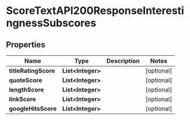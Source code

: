 

# ScoreTextAPI200ResponseInterestingnessSubscores


## Properties

| Name | Type | Description | Notes |
|------------ | ------------- | ------------- | -------------|
|**titleRatingScore** | **List&lt;Integer&gt;** |  |  [optional] |
|**quoteScore** | **List&lt;Integer&gt;** |  |  [optional] |
|**lengthScore** | **List&lt;Integer&gt;** |  |  [optional] |
|**linkScore** | **List&lt;Integer&gt;** |  |  [optional] |
|**googleHitsScore** | **List&lt;Integer&gt;** |  |  [optional] |



